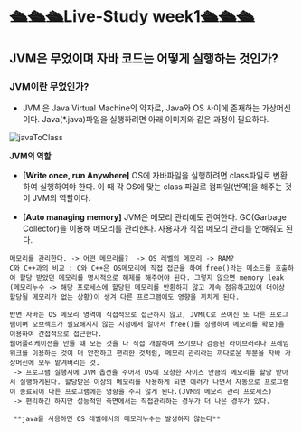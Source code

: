 # 🛳🛳🛳Live-Study week1🛳🛳🛳
## **JVM은 무었이며 자바 코드는 어떻게 실행하는 것인가?**
### JVM이란 무었인가?
 - JVM 은 Java Virtual Machine의 약자로, Java와 OS 사이에 존재하는 가상머신이다. Java(*.java)파일을 실행하려면 아래 이미지와 같은 과정이 필요하다.

  ![javaToClass](https://media.vlpt.us/images/ggob_2/post/5fc85906-7d89-4894-b436-a6b537f36f54/KakaoTalk_20201117_010013529.jpg)

 **JVM의 역할**
 - **[Write once, run Anywhere]**
 OS에 자바파일을 실행하려면 class파일로 변환하여 실행하여야 한다. 이 때 각 OS에 맞는 class 파일로 컴파일(번역)을 해주는 것이 JVM의 역할이다.

 - **[Auto managing memory]**
 JVM은 메모리 관리에도 관여한다. GC(Garbage Collector)을 이용해 메모리를 관리한다. 사용자가 직접 메모리 관리를 안해줘도 된다.
```
메모리를 관리한다. -> 어떤 메모리를?  -> OS 레벨의 메모리 -> RAM?
C와 C++과의 비교 : C와 C++은 OS메모리에 직접 접근을 하여 free()라는 메소드를 호출하여 할당 받았던 메모리를 명시적으로 해제를 해주어야 된다. 그렇지 않으면 memory leak
(메모리누수 -> 해당 프로세스에 할당된 메모리를 반환하지 않고 계속 점유하고있어 더이상 할당될 메모리가 없는 상황)이 생겨 다른 프로그램에도 영향을 끼치게 된다.

반면 자바는 OS 메모리 영역에 직접적으로 접근하지 않고, JVM(C로 쓰여진 또 다른 프로그램이며 오브젝트가 필요해지지 않는 시점에서 알아서 free()를 싱행하여 메모리를 확보)을 이용하여 간접적으로 접근한다.
웹어플리케이션을 만들 떄 모든 것을 다 직접 개발하여 쓰기보다 검증된 라이브러리나 프레임워크를 이용하는 것이 더 안전하고 편리한 것처럼, 메모리 관리라는 까다로운 부분을 자바 가상머신에 모두 맡겨버리는 것.
 -> 프로그램 실행시에 JVM 옵션을 주어서 OS에 요청한 사이즈 만큼의 메모리를 할당 받아서 실행하게된다. 할당받은 이상의 메모리를 사용하게 되면 에러가 나면서 자동으로 프로그램이 종료되어 다른 프로그램에는 영향을 주지 않게 된다.(JVM의 메모리 관리 프로세스)
 -> 편리하긴 하지만 성능적인 측면에서는 직접관리하는 경우가 더 나은 경우가 있다.

 **java를 사용하면 OS 레벨에서의 메모리누수는 발생하지 않는다**




```


 

